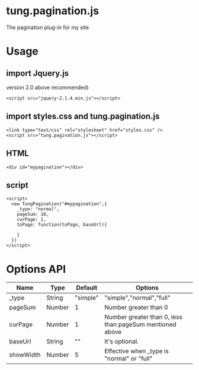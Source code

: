 # tung.pagination.js
The pagination plug-in for my site

# Usage
## import Jquery.js
version 2.0 above recommended)
```
<script src="jquery-2.1.4.min.js"></script>
```
## import styles.css and tung.pagination.js
```
<link type="text/css" rel="stylesheet" href="styles.css" />
<script src="tung.pagination.js"></script>
```
## HTML
```
<div id="mypagination"></div>
```
## script
```
<script>
  new TungPagination("#mypagination",{
    _type: "normal",
    pageSum: 10,
    curPage: 1,
    toPage: function(toPage, baseUrl){
      
    }
  })
</script>
```

# Options API
| Name | Type | Default | Options |
| --- | --- | --- | --- |
| _type | String | "simple" | "simple","normal","full" |
| pageSum | Number | 1 | Number greater than 0 |
| curPage | Number | 1 | Number greater than 0, less than pageSum mentioned above |
| baseUrl | String | "" | It's optional. |
| showWidth | Number | 5 | Effective when _type is "normal" or "full" |
